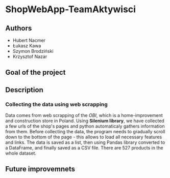 # ShopWebApp-TeamAktywisci

## Authors
 - Hubert Nacmer
 - Łukasz Kawa
 - Szymon Brodziński
 - Krzysztof Nazar


## Goal of the project



## Description

### Collecting the data using web scrapping 
Data comes from web scrapping of the *OBI*, which is a home-improvement and construction store in Poland. Using **Silenium library**, we have collected a few urls of the shop's pages and python automaticaly gathers information from them. Before collecting the data, the program needs to gradually scroll down to the bottom of the page - this allows to load all necessary features and links. The data is saved as a list, then using Pandas library converted to a DataFrame, and finally saved as a CSV file. There are 527 products in the whole dataset. 

 
## Future improvemnets
